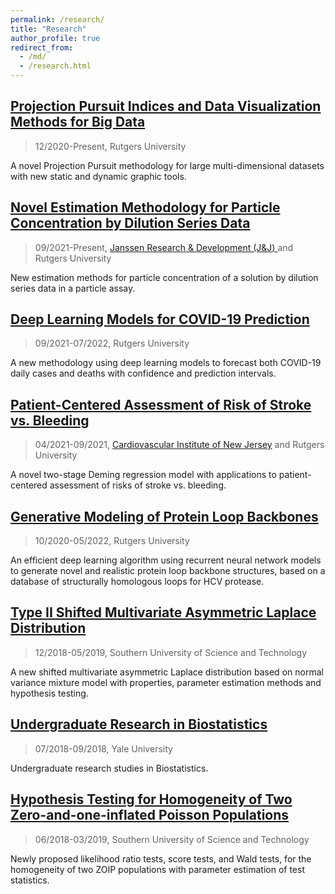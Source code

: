 ```yaml
---
permalink: /research/
title: "Research"
author_profile: true
redirect_from: 
  - /md/
  - /research.html
---
```



## [Projection Pursuit Indices and Data Visualization Methods for Big Data](https://yajie1020.github.io/yajieduan/research1/)
> 12/2020-Present, Rutgers University

A novel Projection Pursuit methodology for large multi-dimensional datasets with new static and dynamic graphic tools. 

## [Novel Estimation Methodology for Particle Concentration by Dilution Series Data](https://yajie1020.github.io/yajieduan/research7/)
> 09/2021-Present, [Janssen Research & Development (J&J) ](https://www.jnj.com/tag/janssen-research-development)and Rutgers University

New estimation methods for particle concentration of a solution by dilution series data in a particle assay.

## [Deep Learning Models for COVID-19 Prediction](https://yajie1020.github.io/yajieduan/research8/)
> 09/2021-07/2022, Rutgers University

A new methodology using deep learning models to forecast both COVID-19 daily cases and deaths with confidence and prediction intervals.

## [Patient-Centered Assessment of Risk of Stroke vs. Bleeding](https://yajie1020.github.io/yajieduan/research3/)
> 04/2021-09/2021, [Cardiovascular Institute of New Jersey](https://rwjms.rutgers.edu/institutes/cvinj/overview) and Rutgers University

A novel two-stage Deming regression model with applications to patient-centered assessment of risks of stroke vs. bleeding.

## [Generative Modeling of Protein Loop Backbones](https://yajie1020.github.io/yajieduan/research2/)
> 10/2020-05/2022, Rutgers University

An efficient deep learning algorithm using recurrent neural network models to generate novel and realistic protein loop backbone structures, based on a database of structurally homologous loops for HCV protease.

## [Type II Shifted Multivariate Asymmetric Laplace Distribution](https://yajie1020.github.io/yajieduan/research4/)
> 12/2018-05/2019, Southern University of Science and Technology

A new shifted multivariate asymmetric Laplace distribution based on normal variance mixture model with properties, parameter estimation methods and hypothesis testing.

## [Undergraduate Research in Biostatistics](https://yajie1020.github.io/yajieduan/research5/)
> 07/2018-09/2018, Yale University

Undergraduate research studies in Biostatistics. 

## [Hypothesis Testing for Homogeneity of Two Zero-and-one-inflated Poisson Populations](https://yajie1020.github.io/yajieduan/research6/)
> 06/2018-03/2019, Southern University of Science and Technology

Newly proposed likelihood ratio tests, score tests, and Wald tests, for the homogeneity of two ZOIP populations with parameter estimation of test statistics.



